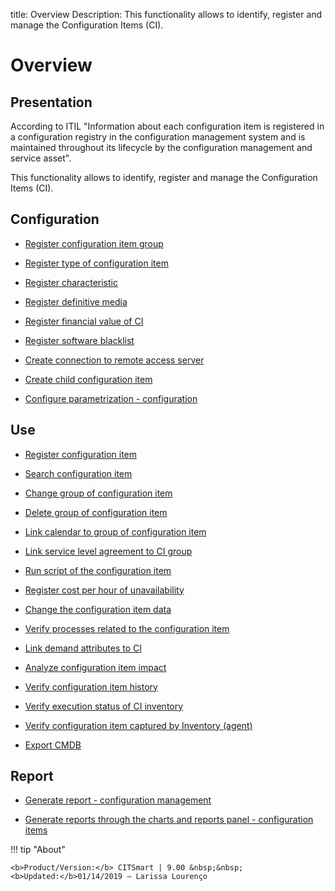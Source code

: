 title: Overview
Description: This functionality allows to identify, register and manage the Configuration Items (CI).
# Overview

Presentation
----------------

According to ITIL "Information about each configuration item is registered in a
configuration registry in the configuration management system and is maintained
throughout its lifecycle by the configuration management and service asset".

This functionality allows to identify, register and manage the Configuration
Items (CI).

Configuration
-----------------

- [Register configuration item group](/en-us/citsmart-platform-9/processes/configuration/configuration/register-configuration-item-group.html)

- [Register type of configuration item](/en-us/citsmart-platform-9/processes/configuration/configuration/register-type-ic.html)

- [Register characteristic](/en-us/citsmart-platform-9/processes/configuration/configuration/register-characteristics.html)

- [Register definitive media](/en-us/citsmart-platform-9/processes/configuration/configuration/register-definitive-media.html)

- [Register financial value of CI](/en-us/citsmart-platform-9/processes/configuration/configuration/register-financial-value-ic.html)

- [Register software blacklist](/en-us/citsmart-platform-9/processes/configuration/configuration/register-software-blacklist.html)

- [Create connection to remote access server](/en-us/citsmart-platform-9/processes/configuration/configuration/configure-remote-access.html)

- [Create child configuration item](/en-us/citsmart-platform-9/processes/configuration/configuration/create-configuration-item-related-ic.html)

- [Configure parametrization - configuration](/en-us/citsmart-platform-9/platform-administration/parameters-list/configure-parametrization-configuration.html)
 
Use
-------

- [Register configuration item](/en-us/citsmart-platform-9/processes/configuration/use/register-CI.html)

- [Search configuration item](/en-us/citsmart-platform-9/processes/configuration/use/search-CI.html)

- [Change group of configuration item](/en-us/citsmart-platform-9/processes/configuration/use/change-group-configuration-item.html)

- [Delete group of configuration item](/en-us/citsmart-platform-9/processes/configuration/use/delete-group-of-IC.html)

- [Link calendar to group of configuration item](/en-us/citsmart-platform-9/processes/configuration/use/link-calendar-to-group-of-IC.html)

- [Link service level agreement to CI group](/en-us/citsmart-platform-9/processes/configuration/use/link-SLA-to-CI-group.html)

- [Run script of the configuration item](/en-us/citsmart-platform-9/processes/configuration/use/run-script-of-CI.html)

- [Register cost per hour of unavailability](/en-us/citsmart-platform-9/processes/configuration/use/cost-per-hour-unavailability.html)

- [Change the configuration item data](/en-us/citsmart-platform-9/processes/configuration/use/change-IC-item-data.html)

- [Verify processes related to the configuration item](/en-us/citsmart-platform-9/processes/configuration/use/CI-processes-related.html)

- [Link demand attributes to CI](/en-us/citsmart-platform-9/processes/configuration/use/link-demand-attributes-to-CI.html)

- [Analyze configuration item impact](/en-us/citsmart-platform-9/processes/configuration/use/configuration-item-impact.html)

- [Verify configuration item history](/en-us/citsmart-platform-9/processes/configuration/use/CI-history.html)

- [Verify execution status of CI inventory](/en-us/citsmart-platform-9/processes/configuration/use/verify-status-inventory.html)

- [Verify configuration item captured by Inventory (agent)](/en-us/citsmart-platform-9/processes/configuration/use/CI-captured-by-inventory.html)

- [Export CMDB](/en-us/citsmart-platform-9/processes/configuration/use/export-CMDB.html)

Report
----------

- [Generate report - configuration management](/en-us/citsmart-platform-9/processes/configuration/use/generate-report-configuration-management.html)

- [Generate reports through the charts and reports panel - configuration items](/en-us/citsmart-platform-9/processes/configuration/use/generate-reports-charts-panel-ic.html)

!!! tip "About"

    <b>Product/Version:</b> CITSmart | 9.00 &nbsp;&nbsp;
    <b>Updated:</b>01/14/2019 – Larissa Lourenço


